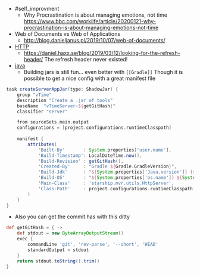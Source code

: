 * \#self_improvment
  * Why Procrastination is about managing emotions, not time https://www.bbc.com/worklife/article/20200121-why-procrastination-is-about-managing-emotions-not-time
* Web of Documents vs Web of Applications
  - http://blog.danieljanus.pl/2019/10/07/web-of-documents/
* [HTTP](../knowledge/programming/http/HTTP.md)
  * https://daniel.haxx.se/blog/2019/03/12/looking-for-the-refresh-header/ The refresh header never existed!
* [java](../knowledge/programming/java/java.md) 
  * Building jars is still fun... even better with `[[Gradle]]` Though it is possible to get a nice config with a great manifest file 

````groovy
task createServerAppJar(type: ShadowJar) {
	group "vTime"
	description "Create a .jar of tools"
	baseName  "vTimeServer-${getGitHash}"
	classifier "server"

	from sourceSets.main.output
	configurations = [project.configurations.runtimeClasspath]
	
	manifest {
        attributes(
            'Built-By'       : System.properties['user.name'],
            'Build-Timestamp': LocalDateTime.now(),
            'Build-Revision' : getGitHash(),
            'Created-By'     : "Gradle ${Gradle.GradleVersion}",
            'Build-Jdk'      : "${System.properties['Java.version']} (${System.properties['Java.vendor']} ${System.properties['Java.vm.version']})",
            'Build-OS'       : "${System.properties['os.name']} ${System.properties['os.arch']} ${System.properties['os.version']}",
            'Main-Class'	 : 'starship.mvr.utils.HttpServer',
            'Class-Path'	 : project.configurations.runtimeClasspath.collect { it.getName() }.join(' ')
        )
    }
}
````

* Also you can get the commit has with this ditty

````groovy
def getGitHash = { ->
    def stdout = new ByteArrayOutputStream()
    exec {
        commandLine 'git', 'rev-parse', '--short', 'HEAD'
        standardOutput = stdout
    }
    return stdout.toString().trim()
}
````
